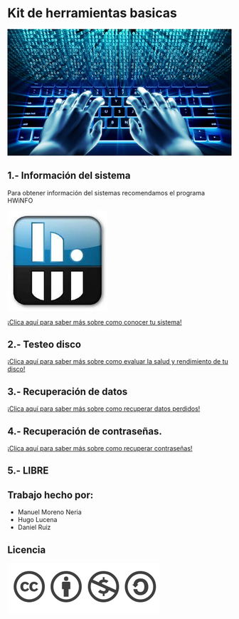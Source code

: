 # Kit de herramientas basicas
![Portada](/Imagenes/software-1.jpg)
## 1.- Información del sistema
Para obtener información del sistemas recomendamos el programa HWiNFO


 ![images](/Imagenes/images.jpg)

[¡Clica aquí para saber más sobre como conocer tu sistema!](/Programas/InfoSistemas.md)



## 2.- Testeo disco
[¡Clica aquí para saber más sobre como evaluar la salud y rendimiento de tu disco!](/Programas/TesteoDisco.md)
## 3.- Recuperación de datos
[¡Clica aquí para saber más sobre como recuperar datos perdidos!](/Programas/RecuperacionDatos.md)
## 4.- Recuperación de contraseñas.
[¡Clica aquí para saber más sobre como recuperar contraseñas!](/Programas/RecuperacionContraseñas.md)
## 5.- LIBRE


## Trabajo hecho por:
- Manuel Moreno Neria
- Hugo Lucena
- Daniel Ruiz

## Licencia
![licencia](/Imagenes/licencia.png)
